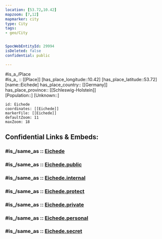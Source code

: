 ```yaml
---
location: [53.72,10.42] 
mapzoom: [7,12] 
mapmarker: city 
type: City
tags:
- geo/City


SpocWebEntityId: 29994
isDeleted: false
confidential: public

---
```

#is_a_/Place  
#is_a_ :: [[Place]] 
[has_place_longitude::10.42] 
[has_place_latitude::53.72] 
[name::Eichede] 
has_place_country:: [[Germany]]  
has_place_province:: [[Schleswig-Holstein]]  
[Population::] 
[Unknown::] 


```leaflet
id: Eichede
coordinates: [[Eichede]] 
markerFile: [[Eichede]] 
defaultZoom: 11 
maxZoom: 18
```


## Confidential Links & Embeds: 

### #is_/same_as :: [Eichede](/_Standards/Earth/Continent/Europe/Europe~Central/Germany/Germany~West/Schleswig-Holstein/counties~SH/Stormarn/cities~Stormarn/Bad_Oldesloe-Land/boroughs~Bad_Oldesloe-Land/Eichede.md) 

### #is_/same_as :: [Eichede.public](/_public/Earth/Continent/Europe/Europe~Central/Germany/Germany~West/Schleswig-Holstein/counties~SH/Stormarn/cities~Stormarn/Bad_Oldesloe-Land/boroughs~Bad_Oldesloe-Land/Eichede.public.md) 

### #is_/same_as :: [Eichede.internal](/_internal/Earth/Continent/Europe/Europe~Central/Germany/Germany~West/Schleswig-Holstein/counties~SH/Stormarn/cities~Stormarn/Bad_Oldesloe-Land/boroughs~Bad_Oldesloe-Land/Eichede.internal.md) 

### #is_/same_as :: [Eichede.protect](/_protect/Earth/Continent/Europe/Europe~Central/Germany/Germany~West/Schleswig-Holstein/counties~SH/Stormarn/cities~Stormarn/Bad_Oldesloe-Land/boroughs~Bad_Oldesloe-Land/Eichede.protect.md) 

### #is_/same_as :: [Eichede.private](/_private/Earth/Continent/Europe/Europe~Central/Germany/Germany~West/Schleswig-Holstein/counties~SH/Stormarn/cities~Stormarn/Bad_Oldesloe-Land/boroughs~Bad_Oldesloe-Land/Eichede.private.md) 

### #is_/same_as :: [Eichede.personal](/_personal/Earth/Continent/Europe/Europe~Central/Germany/Germany~West/Schleswig-Holstein/counties~SH/Stormarn/cities~Stormarn/Bad_Oldesloe-Land/boroughs~Bad_Oldesloe-Land/Eichede.personal.md) 

### #is_/same_as :: [Eichede.secret](/_secret/Earth/Continent/Europe/Europe~Central/Germany/Germany~West/Schleswig-Holstein/counties~SH/Stormarn/cities~Stormarn/Bad_Oldesloe-Land/boroughs~Bad_Oldesloe-Land/Eichede.secret.md)

